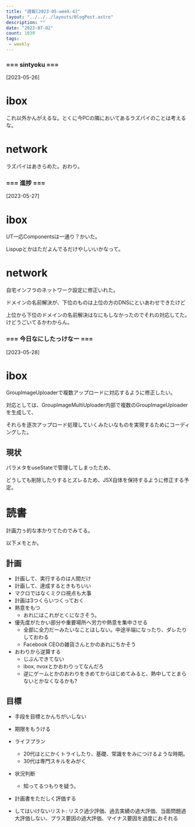 ```yaml
---
title: "週報[2023-05-week-4]"
layout: "../../../layouts/BlogPost.astro"
description: ""
date: "2023-07-02"
count: 1039
tags:
 - weekly
---
```





### === sintyoku ===

[2023-05-26]

# ibox

これ以外かんがえるな。とくに今PCの隣においてあるラズパイのことは考えるな。

# network

ラズパイはあきらめた。おわり。


### === 進捗 ===

[2023-05-27]

# ibox

UT一応Componentsは一通り？かいた。

Lispupとかはただよんでるだけやしいいかなって。

# network

自宅インフラのネットワーク設定に修正いれた。

ドメインの名前解決が、下位のものは上位の方のDNSにといあわせできたけど

上位から下位のドメインの名前解決はなにもしなかったのでそれの対応してた。けどうごいてるかわからん。


### === 今日なにしたっけなー ===

[2023-05-28]

# ibox

GroupImageUploaderで複数アップロードに対応するように修正したい。

対応としては、GroupImageMultiUploader内部で複数のGroupImageUploaderを生成して、

それらを逐次アップロード処理していくみたいなものを実現するためにコーディングした。

## 現状

パラメタをuseStateで管理してしまったため、

どうしても削除したりするとズレるため、JSX自体を保持するように修正する予定。

# 読書

計画力ぅ的な本かりてたのでみてる。

以下メモとか。

## 計画
* 計画して、実行するのは人間だけ
* 計画して、達成するときもちいい
* マクロではなくミクロ視点も大事
* 計画は3つくらいつくっておく
* 熱意をもつ
  - おれにはこれがとくになさそう。
* 優先度がたかい部分や重要場所へ労力や熱意を集中させる
  - 全部に全力だーみたいなことはしない。中途半端になったり、ダレたりしておわる
  - Facebook CEOの雑貨さんとかのあれにちかそう
* おわりから逆算する
  - じぶんできてない
  - ibox, nvoxとかおわりってなんだろ
  - 逆にゲームとかのおわりをきめてからはじめてみると、熱中してとまらないとかなくなるかも?

## 目標
* 手段を目標とかんちがいしない
* 期限をもうける
* ライフプラン
  - 20代はとにかくトライしたり、基礎、常識ををみにつけるような時期。
  - 30代は専門スキルをみがく

* 状況判断
  - 知ってるつもりを疑う。
* 計画書をただしく評価する
* してはいけないリスト: リスク過少評価、過去実績の過大評価、当面問題過大評価しない、プラス要因の過大評価、マイナス要因を過度におそれる

